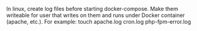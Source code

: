 In linux, create log files before starting docker-compose.
Make them writeable for user that writes on them and runs under Docker container (apache, etc.).
For example:
touch apache.log cron.log php-fpm-error.log
